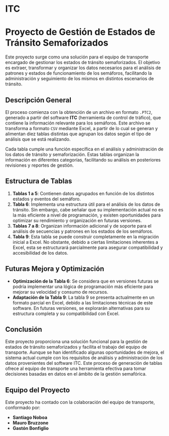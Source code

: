 # ITC

# Proyecto de Gestión de Estados de Tránsito Semaforizados

Este proyecto surge como una solución para el equipo de transporte encargado de gestionar los estados de tránsito semaforizados. El objetivo es extraer, transformar y organizar los datos necesarios para el análisis de patrones y estados de funcionamiento de los semáforos, facilitando la administración y seguimiento de los mismos en distintos escenarios de tránsito.

## Descripción General

El proceso comienza con la obtención de un archivo en formato `.PTC2`, generado a partir del software **ITC** (herramienta de control de tráfico), que contiene la información relevante para los semáforos. Este archivo se transforma a formato `CSV` mediante Excel, a partir de lo cual se generan y alimentan diez tablas distintas que agrupan los datos según el tipo de análisis que se está realizando.

Cada tabla cumple una función específica en el análisis y administración de los datos de tránsito y semaforización. Estas tablas organizan la información en diferentes categorías, facilitando su análisis en posteriores revisiones y reportes de gestión.

## Estructura de Tablas

1. **Tablas 1 a 5**: Contienen datos agrupados en función de los distintos estados y eventos del semáforo.
2. **Tabla 6**: Implementa una estructura útil para el análisis de los datos de tránsito. Sin embargo, cabe señalar que su implementación actual no es la más eficiente a nivel de programación, y existen oportunidades para optimizar su rendimiento y organización en futuras versiones.
3. **Tablas 7 a 8**: Organizan información adicional y de soporte para el análisis de secuencias y patrones en los estados de los semáforos.
4. **Tabla 9**: Esta tabla se puede construir completamente en la migración inicial a Excel. No obstante, debido a ciertas limitaciones inherentes a Excel, esta se estructurará parcialmente para asegurar compatibilidad y accesibilidad de los datos.

## Futuras Mejora y Optimización

- **Optimización de la Tabla 6**: Se considera que en versiones futuras se podría implementar una lógica de programación más eficiente para mejorar su velocidad y consumo de recursos.
- **Adaptación de la Tabla 9**: La tabla 9 se presenta actualmente en un formato parcial en Excel, debido a las limitaciones técnicas de este software. En futuras versiones, se explorarán alternativas para su estructura completa y su compatibilidad con Excel.

## Conclusión

Este proyecto proporciona una solución funcional para la gestión de estados de tránsito semaforizados y facilita el trabajo del equipo de transporte. Aunque se han identificado algunas oportunidades de mejora, el sistema actual cumple con los requisitos de análisis y administración de los datos provenientes del software ITC. Este proceso de generación de tablas ofrece al equipo de transporte una herramienta efectiva para tomar decisiones basadas en datos en el ámbito de la gestión semafórica.

## Equipo del Proyecto

Este proyecto ha contado con la colaboración del equipo de transporte, conformado por:
- **Santiago Noboa**
- **Mauro Bruzzone**
- **Gastón Bonfiglio**

